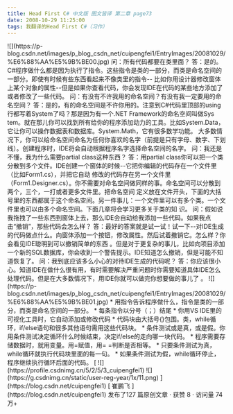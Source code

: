 ```yaml
---
title: Head First C# 中文版 图文皆译 第二章 page73
date: 2008-10-29 11:25:00
tags: 我翻译的Head First C#（习作）
---
```

<?xml:namespace prefix = o ns = "urn:schemas-microsoft-com:office:office" />

![](https://p-blog.csdn.net/images/p_blog_csdn_net/cuipengfei1/EntryImages/20081029/%E6%88%AA%E5%9B%BE00.jpg)

问：所有代码都要在类里面？

答：是的。C#程序做什么都是因为执行了指令。这些指令是类的一部分，而类是命名空间的一部分。即使有时候有些东西看起来不像类里的指令--
比如你用设计器修改窗体上某个对象的属性--但是如果你查看代码，你会发现IDE在代码的某些地方添加了或者修改了一些代码。

问：有没有不许我用的命名空间？有没有我一定要用的命名空间？

答：是的，有的命名空间是不许你用的。注意到C#代码里顶部的using行都写着System了吗？那是因为有一个.NET Framework的命名空间叫做Sys
tem。就在那儿你可以找到所有给你的程序添加动力的工具。比如System.Data，它让你可以操作数据表和数据库。System.Math，它有很多数学功能。
大多数情况下，你可以给命名空间命名为任何你喜欢的名字（前提是只有字母、数字、下划线）。创建程序时，IDE将会自动根据程序名字选择命名空间的名字。

问：我还是不懂，我为什么需要partial class这种东西？

答：用partial class你可以把一个类分散到多个文件。IDE创建一个窗体的时候--它把你编辑的代码存在一个文件里（比如Form1.cs），并把它自动
修改的代码存在另一个文件里（Form1.Designer.cs）。你不需要对命名空间做同样的事。命名空间可以分散到两个，三个，一打或者更多文件里。把命名空间
定义放在文件开头，下面的大括号里的东西都属于这个命名空间。另一件事儿：一个文件里可以有多个类。一个文件里也可以由多个命名空间。下面几章将会学习更多关于类的知
识。

问：假如说我拖拽了一些东西到窗体上去，那么IDE会自动给我添加一些代码。如果我点击“撤销”，那些代码会怎么样？

答：最好的答案就是试一试！试一下--对IDE生成的代码做点什么。向窗体添加一个按钮，修改属性。然后试着撤销它。怎么样？你会看见IDE聪明到可以撤销简单的东西
。但是对于更复杂的事儿，比如向项目添加一个新的SQL数据库，你会收到一个警告提示。IDE知道怎么撤销，但是可能不知道恢复了。

问：我到底应该多么小心的对待IDE生成的代码呢？

答：你应该很小心。知道IDE在做什么很有用，有时需要解决严重问题时你需要知道具体IDE怎么处理代码。但是在大多数情况下，用IDE你就可以做完你想要做的事儿了
。

![](https://p-blog.csdn.net/images/p_blog_csdn_net/cuipengfei1/EntryImages/20081029/%E6%88%AA%E5%9B%BE01.jpg)

*  用指令告诉程序做什么，指令是类的一部分，而类是命名空间的一部分。 

*  每条指令以分号（；）结尾 

*  你用VS IDE里的可视化工具时，它自动添加或修改代码 

*  代码块由大括号{}包围。类，while循环，if/else语句和很多其他语句需用这些代码块。 

*  条件测试或是真，或是假。你用条件测试决定循环什么时候结束，决定if/else的走向哪一块代码。 

*  程序需要存储数据时，就用变量。用=赋值，用= =判断是否相等。 

*  只要条件测试为真，while循环就执行代码块里面的每一句。 

*  如果条件测试为假，while循环停止，程序继续执行循环后面的代码。 



[ ![](https://profile.csdnimg.cn/5/2/5/3_cuipengfei1)
![](https://g.csdnimg.cn/static/user-reg-year/1x/11.png)
](https://blog.csdn.net/cuipengfei1)

[ 崔鹏飞 ](https://blog.csdn.net/cuipengfei1)

发布了127 篇原创文章  ·  获赞 8  ·  访问量 74万+

